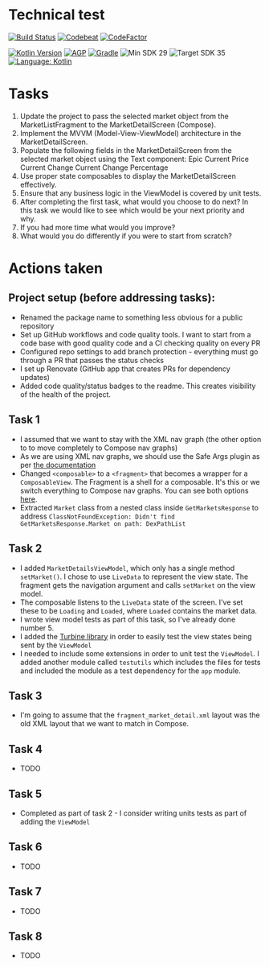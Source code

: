 # Technical test

[![Build Status](https://github.com/jamiescode/a-tech-test/actions/workflows/build.yml/badge.svg)](https://github.com/jamiescode/a-tech-test/actions/workflows/build.yml)
[![Codebeat](https://codebeat.co/badges/c5e98b1c-6946-439b-b18d-de78bbf8149e)](https://codebeat.co/projects/github-com-jamiescode-a-tech-test-main)
[![CodeFactor](https://www.codefactor.io/repository/github/jamiescode/a-tech-test/badge)](https://www.codefactor.io/repository/github/jamiescode/a-tech-test)

[![Kotlin Version](https://img.shields.io/badge/Kotlin-2.0.x-blue.svg)](https://kotlinlang.org)
[![AGP](https://img.shields.io/badge/AGP-8.x-blue?style=flat)](https://developer.android.com/studio/releases/gradle-plugin)
[![Gradle](https://img.shields.io/badge/Gradle-8.x-blue?style=flat)](https://gradle.org)
![Min SDK 29](https://img.shields.io/badge/Min%20SDK-29-839192?logo=android&logoColor=white)
![Target SDK 35](https://img.shields.io/badge/Target%20SDK-35-566573?logo=android&logoColor=white)
[![Language: Kotlin](https://img.shields.io/github/languages/top/jamiescode/a-tech-test.svg)](https://github.com/jamiescode/a-tech-test/search?l=kotlin)

# Tasks

1. Update the project to pass the selected market object from the MarketListFragment to the MarketDetailScreen (Compose).
2. Implement the MVVM (Model-View-ViewModel) architecture in the MarketDetailScreen.
3. Populate the following fields in the MarketDetailScreen from the selected market object using the Text component:
      Epic
      Current Price
      Current Change
      Current Change Percentage
4. Use proper state composables to display the MarketDetailScreen effectively.
5. Ensure that any business logic in the ViewModel is covered by unit tests.
6. After completing the first task, what would you choose to do next? In this task we would like to see which would be your next priority and why.
7. If you had more time what would you improve?
8. What would you do differently if you were to start from scratch?

# Actions taken

## Project setup (before addressing tasks):

* Renamed the package name to something less obvious for a public repository
* Set up GitHub workflows and code quality tools. I want to start from a code base with good quality code and a CI checking quality on every PR
* Configured repo settings to add branch protection - everything must go through a PR that passes the status checks
* I set up Renovate (GitHub app that creates PRs for dependency updates)
* Added code quality/status badges to the readme. This creates visibility of the health of the project.

## Task 1

* I assumed that we want to stay with the XML nav graph (the other option to to move completely to Compose nav graphs)
* As we are using XML nav graphs, we should use the Safe Args plugin as per [the documentation](https://developer.android.com/guide/navigation/use-graph/pass-data#Safe-args) 
* Changed `<composable>` to a `<fragment>` that becomes a wrapper for a `ComposableView`. The Fragment is a shell for a composable. It's this or we switch everything to Compose nav graphs. You can see both options [here](https://developer.android.com/guide/navigation/design#frameworks).
* Extracted `Market` class from a nested class inside `GetMarketsResponse` to address `ClassNotFoundException: Didn't find GetMarketsResponse.Market on path: DexPathList` 

## Task 2

* I added `MarketDetailsViewModel`, which only has a single method `setMarket()`. I chose to use `LiveData` to represent the view state. The fragment gets the navigation argument and calls `setMarket` on the view model.
* The composable listens to the `LiveData` state of the screen. I've set these to be `Loading` and `Loaded`, where `Loaded` contains the market data.
* I wrote view model tests as part of this task, so I've already done number 5.
* I added the [Turbine library](https://github.com/cashapp/turbine) in order to easily test the view states being sent by the `ViewModel`
* I needed to include some extensions in order to unit test the `ViewModel`. I added another module called `testutils` which includes the files for tests and included the module as a test dependency for the `app` module.

## Task 3

* I'm going to assume that the `fragment_market_detail.xml` layout was the old XML layout that we want to match in Compose.

## Task 4

* TODO

## Task 5

* Completed as part of task 2 - I consider writing units tests as part of adding the `ViewModel`

## Task 6

* TODO

## Task 7

* TODO

## Task 8

* TODO